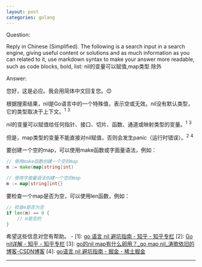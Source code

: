 ```yaml
---
layout: post
categories: golang
---
```

Question:

Reply in Chinese (Simplified).
The following is a search input in a search engine, giving useful content or solutions and as much information as you can related to it, use markdown syntax to make your answer more readable, such as code blocks, bold, list:
nil的变量可以赋值,map类型 除外

Answer:

您好，这是必应。我会用简体中文回复您。😊

根据搜索结果，nil是Go语言中的一个特殊值，表示空或无效。nil没有默认类型，它的类型取决于上下文。<sup>1</sup> <sup>3</sup>

nil的变量可以赋值给任何指针、接口、切片、函数、通道或映射类型的变量。<sup>1</sup> <sup>3</sup>

但是，map类型的变量不能直接对nil赋值，否则会发生panic（运行时错误）。<sup>2</sup> <sup>4</sup>

要创建一个空的map，可以使用make函数或字面量语法，例如：

```go
// 使用make函数创建一个空的map
m := make(map[string]int)

// 使用字面量语法创建一个空的map
m := map[string]int{}
```

要检查一个map是否为空，可以使用len函数，例如：

```go
// 检查m是否为空
if len(m) == 0 {
    // m是空的
}
```

希望这些信息对您有帮助。
\-
\[1]: [go 语言 nil 避坑指南 - 知乎 - 知乎专栏](https://zhuanlan.zhihu.com/p/571837969)
\[2]: [Go nil详解 - 知乎 - 知乎专栏](https://zhuanlan.zhihu.com/p/354498185)
\[3]: [go的nil map有什么卵用？_go map nil_涛歌依旧的博客-CSDN博客](https://blog.csdn.net/stpeace/article/details/82050482)
\[4]: [go语言 nil 避坑指南 - 掘金 - 稀土掘金](https://juejin.cn/post/7138437284155621413)

<hr/>

